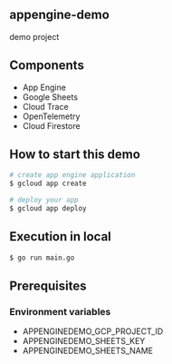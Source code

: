 ## appengine-demo

demo project

## Components

- App Engine
- Google Sheets
- Cloud Trace
- OpenTelemetry
- Cloud Firestore

## How to start this demo

```sh
# create app engine application
$ gcloud app create

# deploy your app
$ gcloud app deploy
```

## Execution in local

```sh
$ go run main.go
```

## Prerequisites

### Environment variables

- APPENGINEDEMO_GCP_PROJECT_ID
- APPENGINEDEMO_SHEETS_KEY
- APPENGINEDEMO_SHEETS_NAME

